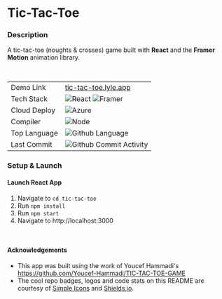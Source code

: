 # Tic-Tac-Toe

### Description
A tic-tac-toe (noughts & crosses) game built with **React** and the **Framer Motion** animation library.

<br/>

|              |                                                                                                                                                                                                                               |
|--------------|-------------------------------------------------------------------------------------------------------------------------------------------------------------------------------------------------------------------------------|
| Demo Link    | [tic-tac-toe.lyle.app](https://tic-tac-toe.lyle.app)                                                                                                                                                                          |
| Tech Stack   | ![React](https://img.shields.io/badge/react-%2320232a.svg?style=for-the-badge&logo=react&logoColor=%2361DAFB) ![Framer](https://img.shields.io/badge/Framer%20MotioN-6666ff.svg?style=for-the-badge&logo=framer&logoColor=bb4b96) |
| Cloud Deploy | ![Azure](https://img.shields.io/badge/microsoft%20azure-0078D4.svg?style=for-the-badge&logo=microsoft%20azure&logoColor=white)                                                                                                |
| Compiler     | ![Node](https://img.shields.io/badge/NODE%20-V.16.13.0-339933?style=for-the-badge)                                                                                                                                            |
| Top Language | ![Github Language](https://img.shields.io/github/languages/top/lylio/tic-tac-toe?style=for-the-badge)                                                                                                                         |
| Last Commit  | ![Github Commit Activity](https://img.shields.io/github/last-commit/lylio/tic-tac-toe/main?style=for-the-badge)                                                                                                               |

### Setup & Launch

#### Launch React App
1. Navigate to `cd tic-tac-toe`
2. Run `npm install`
3. Run `npm start`
4. Navigate to http://localhost:3000

<br >

#### Acknowledgements
- This app was built using the work of Youcef Hammadi's https://github.com/Youcef-Hammadi/TIC-TAC-TOE-GAME
- The cool repo badges, logos and code stats on this README are courtesy of [Simple Icons](https://simpleicons.org) and [Shields.io](https://shields.io).


